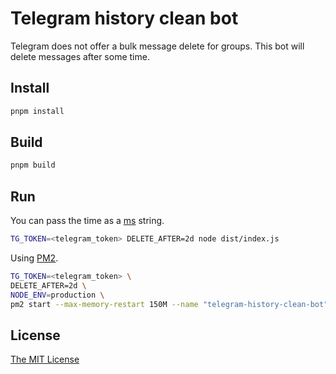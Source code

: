 # Telegram history clean bot

Telegram does not offer a bulk message delete for groups. This bot will delete messages after some time.

## Install

```sh
pnpm install
```

## Build

```sh
pnpm build
```

## Run

You can pass the time as a [ms](https://github.com/vercel/ms) string.

```sh
TG_TOKEN=<telegram_token> DELETE_AFTER=2d node dist/index.js
```

Using [PM2](https://pm2.keymetrics.io/).

```sh
TG_TOKEN=<telegram_token> \
DELETE_AFTER=2d \
NODE_ENV=production \
pm2 start --max-memory-restart 150M --name "telegram-history-clean-bot" dist/index.js
```

## License

[The MIT License](./LICENSE)
